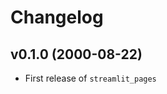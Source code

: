 # Changelog

<!--next-version-placeholder-->

## v0.1.0 (2000-08-22)

- First release of `streamlit_pages`

